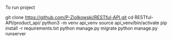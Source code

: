 To run project

git clone https://github.com/P-Ziolkowski/RESTful-API.git
cd RESTful-API/product_api/
python3 -m venv api_venv
source api_venv/bin/activate
pip install -r requirements.txt
python manage.py migrate
python manage.py runserver
